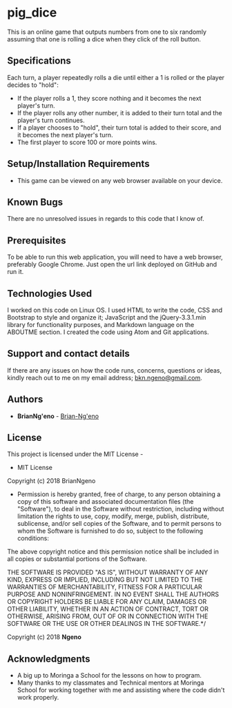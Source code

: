 # pig_dice
This is an online game that outputs numbers from one to six randomly assuming
that one is rolling a dice when they click of the roll button.

## Specifications

Each turn, a player repeatedly rolls a die until either a 1 is rolled or the player decides to "hold":
* If the player rolls a 1, they score nothing and it becomes the next player's turn.
* If the player rolls any other number, it is added to their turn total and the player's turn continues.
* If a player chooses to "hold", their turn total is added to their score, and it becomes the next player's turn.
* The first player to score 100 or more points wins.

## Setup/Installation Requirements
* This game can be viewed on any web browser available on your device.

## Known Bugs
There are no unresolved issues in regards to this code that I know of.

## Prerequisites
To be able to run this web application, you will need to have a web browser, preferably Google Chrome.
Just open the url link deployed on GitHub and run it.

## Technologies Used
I worked on this code on Linux OS. I used HTML to write the code, CSS and Bootstrap to style and organize it; 
JavaScript and the jQuery-3.3.1.min library for functionality purposes, and Markdown language on the ABOUTME section. 
I created the code using Atom and Git applications.

## Support and contact details
If there are any issues on how the code runs, concerns, questions or ideas, kindly reach out to me on my email address; 
bkn.ngeno@gmail.com.


## Authors
* **BrianNg'eno** -  [Brian-Ng'eno]()


## License
This project is licensed under the MIT License -

* MIT License

Copyright (c) 2018 BrianNgeno

* Permission is hereby granted, free of charge, to any person obtaining a copy
of this software and associated documentation files (the "Software"), to deal
in the Software without restriction, including without limitation the rights
to use, copy, modify, merge, publish, distribute, sublicense, and/or sell
copies of the Software, and to permit persons to whom the Software is
furnished to do so, subject to the following conditions:

The above copyright notice and this permission notice shall be included in all
copies or substantial portions of the Software.

THE SOFTWARE IS PROVIDED "AS IS", WITHOUT WARRANTY OF ANY KIND, EXPRESS OR
IMPLIED, INCLUDING BUT NOT LIMITED TO THE WARRANTIES OF MERCHANTABILITY,
FITNESS FOR A PARTICULAR PURPOSE AND NONINFRINGEMENT. IN NO EVENT SHALL THE
AUTHORS OR COPYRIGHT HOLDERS BE LIABLE FOR ANY CLAIM, DAMAGES OR OTHER
LIABILITY, WHETHER IN AN ACTION OF CONTRACT, TORT OR OTHERWISE, ARISING FROM,
OUT OF OR IN CONNECTION WITH THE SOFTWARE OR THE USE OR OTHER DEALINGS IN THE
SOFTWARE.*/

Copyright (c) 2018 **Ngeno**


## Acknowledgments

* A big up to Moringa a School for the lessons on how to program.
* Many thanks to my classmates and Technical mentors at Moringa School for working together 
   with me and assisting where the code didn't work properly.
